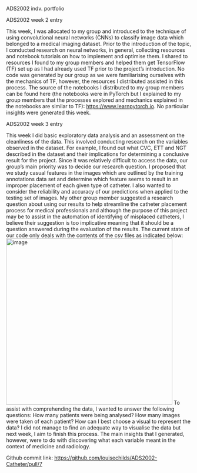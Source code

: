 ADS2002 indv. portfolio

ADS2002 week 2 entry

This week, I was allocated to my group and introduced to the technique of using convolutional neural networks (CNNs) to classify image data which belonged to a medical imaging dataset. Prior to the introduction of the topic, I conducted research on neural networks, in general, collecting resources and notebook tutorials on how to implement and optimise them. I shared to resources I found to my group members and helped them get TensorFlow (TF) set up as I had already used TF prior to the project’s introduction. No code was generated by our group as we were familiarising ourselves with the mechanics of TF, however, the resources I distributed assisted in this process. The source of the notebooks I distributed to my group members can be found here (the notebooks were in PyTorch but I explained to my group members that the processes explored and mechanics explained in the notebooks are similar to TF): https://www.learnpytorch.io. No particular insights were generated this week.

ADS2002 week 3 entry

This week I did basic exploratory data analysis and an assessment on the cleanliness of the data. This involved conducting research on the variables observed in the dataset. For example, I found out what CVC, ETT and NGT described in the dataset and their implications for determining a conclusive result for the project. Since it was relatively difficult to access the data, our group’s main priority was to decide our research question. I proposed that we study casual features in the images which are outlined by the training annotations data set and determine which feature seems to result in an improper placement of each given type of catheter. I also wanted to consider the reliability and accuracy of our predictions when applied to the testing set of images. My other group member suggested a research question about using our results to help streamline the catheter placement process for medical professionals and although the purpose of this project may be to assist in the automation of identifying of misplaced catheters, I believe their suggestion is too implicative meaning that it should be a question answered during the evaluation of the results. The current state of our code only deals with the contents of the csv files as indicated below:
<img width="452" alt="image" src="https://github.com/AdamChoong0095/ADS2002-33154384/assets/130020182/91e8ed09-3ee7-4ff1-a505-e2c81a813e5b">
To assist with comprehending the data, I wanted to answer the following questions: How many patients were being analysed? How many images were taken of each patient? How can I best choose a visual to represent the data? I did not manage to find an adequate way to visualise the data but next week, I aim to finish this process. The main insights that I generated, however, were to do with discovering what each variable meant in the context of medicine and radiology. 

Github commit link: https://github.com/louisechilds/ADS2002-Catheter/pull/7
